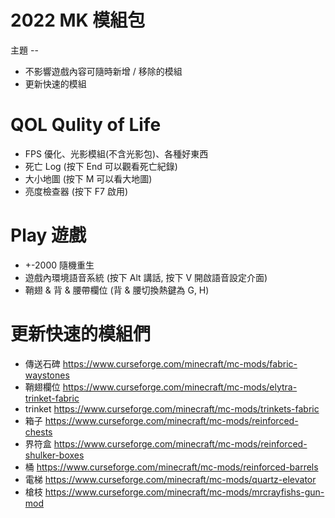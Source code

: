 # 2022 MK 模組包

主題 --
* 不影響遊戲內容可隨時新增 / 移除的模組
* 更新快速的模組

# QOL Qulity of Life
* FPS 優化、光影模組(不含光影包)、各種好東西
* 死亡 Log (按下 End 可以觀看死亡紀錄)
* 大小地圖 (按下 M 可以看大地圖)
* 亮度檢查器 (按下 F7 啟用)

# Play 遊戲
* +-2000 隨機重生
* 遊戲內環境語音系統 (按下 Alt 講話, 按下 V 開啟語音設定介面)
* 鞘翅 & 背 & 腰帶欄位 (背 & 腰切換熱鍵為 G, H)

# 更新快速的模組們
* 傳送石碑 https://www.curseforge.com/minecraft/mc-mods/fabric-waystones
* 鞘翅欄位 https://www.curseforge.com/minecraft/mc-mods/elytra-trinket-fabric
* trinket https://www.curseforge.com/minecraft/mc-mods/trinkets-fabric
* 箱子 https://www.curseforge.com/minecraft/mc-mods/reinforced-chests
* 界符盒 https://www.curseforge.com/minecraft/mc-mods/reinforced-shulker-boxes
* 桶 https://www.curseforge.com/minecraft/mc-mods/reinforced-barrels
* 電梯 https://www.curseforge.com/minecraft/mc-mods/quartz-elevator
* 槍枝 https://www.curseforge.com/minecraft/mc-mods/mrcrayfishs-gun-mod
